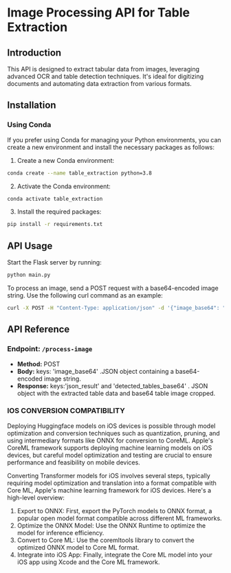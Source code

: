 
# Image Processing API for Table Extraction

## Introduction
This API is designed to extract tabular data from images, leveraging advanced OCR and table detection techniques. It's ideal for digitizing documents and automating data extraction from various formats.

## Installation
### Using Conda
If you prefer using Conda for managing your Python environments, you can create a new environment and install the necessary packages as follows:

1. Create a new Conda environment:
```bash
conda create --name table_extraction python=3.8
```
2. Activate the Conda environment:
```bash
conda activate table_extraction
```
3. Install the required packages:
```bash
pip install -r requirements.txt
```

## API Usage
Start the Flask server by running:
```bash
python main.py
```
To process an image, send a POST request with a base64-encoded image string. Use the following curl command as an example:
```bash
curl -X POST -H "Content-Type: application/json" -d '{"image_base64": "<base64_string>"}' http://localhost:5000/process-image
```

## API Reference
### Endpoint: `/process-image`
- **Method:** POST
- **Body:** keys: 'image_base64' .JSON object containing a base64-encoded image string.
- **Response:** keys:'json_result' and 'detected_tables_base64' . JSON object with the extracted table data and base64 table image cropped.


### IOS CONVERSION COMPATIBILITY

Deploying Huggingface models on iOS devices is possible through model optimization and conversion techniques such as quantization, pruning, and using intermediary formats like ONNX for conversion to CoreML. Apple's CoreML framework supports deploying machine learning models on iOS devices, but careful model optimization and testing are crucial to ensure performance and feasibility on mobile devices.

Converting Transformer models for iOS involves several steps, typically requiring model optimization and translation into a format compatible with Core ML, Apple's machine learning framework for iOS devices. Here's a high-level overview:

1. Export to ONNX: First, export the PyTorch models to ONNX format, a popular open model format compatible across different ML frameworks.
2. Optimize the ONNX Model: Use the ONNX Runtime to optimize the model for inference efficiency.
3. Convert to Core ML: Use the coremltools library to convert the optimized ONNX model to Core ML format.
4. Integrate into iOS App: Finally, integrate the Core ML model into your iOS app using Xcode and the Core ML framework.